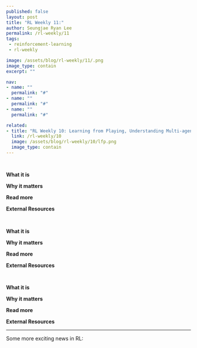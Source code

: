 ```yaml
---
published: false
layout: post
title: "RL Weekly 11:"
author: Seungjae Ryan Lee
permalink: /rl-weekly/11
tags:
 - reinforcement-learning
 - rl-weekly

image: /assets/blog/rl-weekly/11/.png
image_type: contain
excerpt: ""

nav:
- name: ""
  permalink: "#"
- name: ""
  permalink: "#"
- name: ""
  permalink: "#"

related:
- title: "RL Weekly 10: Learning from Playing, Understanding Multi-agent Intelligence, and Navigating in Google Street View"
  link: /rl-weekly/10
  image: /assets/blog/rl-weekly/10/lfp.png
  image_type: contain
---
```




## 

<div class="w80" style="margin: 10px auto;">
  <img src="{{ absolute_url }}/assets/blog/rl-weekly/10/" alt="">
</div>

**What it is**

**Why it matters**

**Read more**

**External Resources**



## 

<div class="w80" style="margin: 10px auto;">
  <img src="{{ absolute_url }}/assets/blog/rl-weekly/10/" alt="">
</div>

**What it is**

**Why it matters**

**Read more**

**External Resources**



## 

<div class="w80" style="margin: 10px auto;">
  <img src="{{ absolute_url }}/assets/blog/rl-weekly/10/" alt="">
</div>

**What it is**

**Why it matters**

**Read more**

**External Resources**


---

Some more exciting news in RL:

